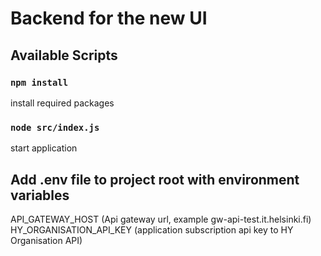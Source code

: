 
# Backend for the new UI

## Available Scripts

### `npm install`
install required packages

### `node src/index.js`
start application

## Add .env file to project root with environment variables
API_GATEWAY_HOST (Api gateway url, example gw-api-test.it.helsinki.fi)\
HY_ORGANISATION_API_KEY (application subscription api key to HY Organisation API)


